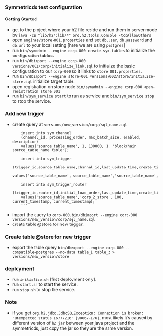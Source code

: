 ### Symmetricds test configuration

#### Getting Started
- get to the project where your h2 file reside and run them in server mode by `java -cp "lib/h2*:lib/*" org.h2.tools.Console -tcpAllowOthers`
- open `engines/store-001.properties` and set `db.user`, `db.password` and `db.url` to your local setting [here we are using `postgres`]
- run `bin/symadmin --engine corp-000 create-sym-tables` to initialize the configuration tables.
- run `bin/dbimport --engine corp-000 versions/001/corp/initialize_link.sql` to initialize the basic configuration to our `corp-000` so it links to `store-001.properties`.
- run `bin/dbimport --engine store-001 versions/002/store/initialize-store.sql` initialize target table.
- open registration on store node `bin/symadmin --engine corp-000 open-registration store 001`
- run `bin/sym_service start` to run as service and `bin/sym_service stop` to stop the service.

### Add new trigger 
- create query at `versions/new_version/corp/sql_name.sql`
    ```
        insert into sym_channel 
        (channel_id, processing_order, max_batch_size, enabled, description)
        values('source_table_name', 1, 100000, 1, 'blockchain source_table_name table');

        insert into sym_trigger 
        (trigger_id,source_table_name,channel_id,last_update_time,create_time)
        values('source_table_name','source_table_name','source_table_name',current_timestamp,current_timestamp);

        insert into sym_trigger_router 
        (trigger_id,router_id,initial_load_order,last_update_time,create_time)
        values('source_table_name','corp_2_store', 100, current_timestamp, current_timestamp);
        ```
- import the query to `corp-000`. `bin/dbimport --engine corp-000 versions/new_version/corp/sql_name.sql`
- create table @store for new trigger.

### Create table @store for new trigger
- export the table query `bin/dbexport --engine corp-000 --compatible=postgres --no-data table_1 table_2 > versions/new_version/store`

### deployment
- run `initialize.sh` [first deployment only].
- run `start.sh` to start the service.
- run `stop.sh` to stop the service.

### Note
- if you get `org.h2.jdbc.JdbcSQLException: Connection is broken: "unexpected status 16777216" [90067-176]`, most likely it's caused by different version of `h2 jar` between your java project and the symmetricds, just copy the jar so they are the same version.
